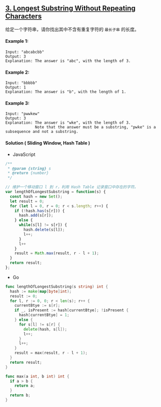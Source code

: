 ## [3. Longest Substring Without Repeating Characters](https://leetcode.com/problems/longest-substring-without-repeating-characters/)

给定一个字符串，请你找出其中不含有重复字符的 `最长子串` 的长度。

#### Example 1:

```text
Input: "abcabcbb"
Output: 3 
Explanation: The answer is "abc", with the length of 3. 
```

#### Example 2:

```text
Input: "bbbbb"
Output: 1
Explanation: The answer is "b", with the length of 1.
```

#### Example 3:

```text
Input: "pwwkew"
Output: 3
Explanation: The answer is "wke", with the length of 3. 
             Note that the answer must be a substring, "pwke" is a subsequence and not a substring.
```

#### Solution ( __Sliding Window__, __Hash Table__ )

- JavaScript

```javascript
/**
 * @param {string} s
 * @return {number}
 */

// 维护一个移动窗口 l 到 r，利用 Hash Table 记录窗口中存在的字符。
var lengthOfLongestSubstring = function(s) {
  const hash = new Set();
  let result = 0;
  for (let l = 0, r = 0; r < s.length; r++) {
    if (!hash.has(s[r])) {
      hash.add(s[r]);
    } else {
      while(s[l] != s[r]) {
        hash.delete(s[l]);
        l++;
      }
      l++
    }
    result = Math.max(result, r - l + 1);
  }
  return result;
};
```

- Go

```go
func lengthOfLongestSubstring(s string) int {
  hash := make(map[byte]int);
  result := 0;
  for l, r := 0, 0; r < len(s); r++ {
    currentBtye := s[r];
    if _, isPresent := hash[currentBtye]; !isPresent {
      hash[currentBtye] = 1;
    } else {
      for s[l] != s[r] {
        delete(hash, s[l]);
        l++;
      }
      l++;
    }
    result = max(result, r - l + 1);
  }
  return result;
}

func max(a int, b int) int {
  if a > b {
    return a;
  }
  return b;
}
```
